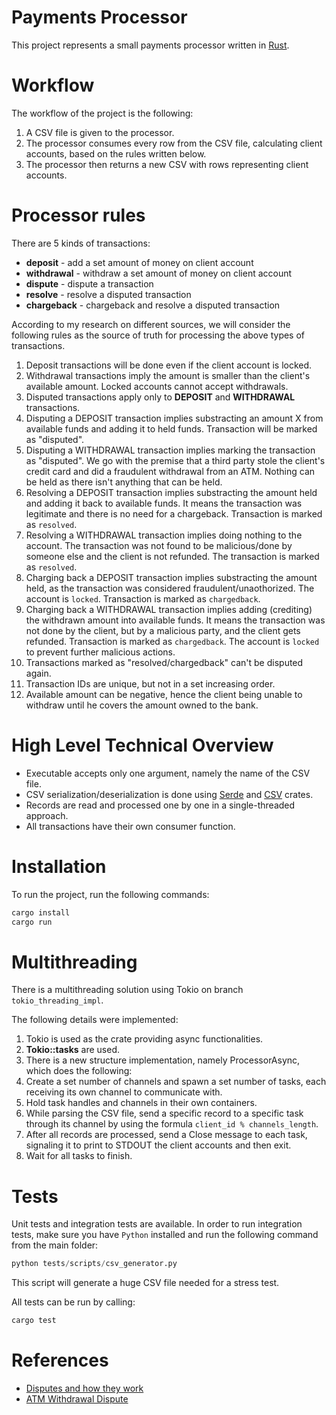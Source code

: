 # Payments Processor

This project represents a small payments processor written in [Rust](https://www.rust-lang.org/).

# Workflow

The workflow of the project is the following:

1. A CSV file is given to the processor.
2. The processor consumes every row from the CSV file, calculating client accounts, based on the rules written below.
3. The processor then returns a new CSV with rows representing client accounts.

# Processor rules

There are 5 kinds of transactions:

- **deposit** - add a set amount of money on client account
- **withdrawal** - withdraw a set amount of money on client account
- **dispute** - dispute a transaction
- **resolve** - resolve a disputed transaction
- **chargeback** - chargeback and resolve a disputed transaction

According to my research on different sources, we will consider the following rules as the source of truth for processing the above types of transactions.

1. Deposit transactions will be done even if the client account is locked.
2. Withdrawal transactions imply the amount is smaller than the client's available amount. Locked accounts cannot accept withdrawals.
3. Disputed transactions apply only to **DEPOSIT** and **WITHDRAWAL** transactions.
4. Disputing a DEPOSIT transaction implies substracting an amount X from available funds and adding it to held funds. Transaction will be marked as "disputed".
5. Disputing a WITHDRAWAL transaction implies marking the transaction as "disputed". We go with the premise that a third party stole the client's credit card and did a fraudulent withdrawal from an ATM. Nothing can be held as there isn't anything that can be held.
6. Resolving a DEPOSIT transaction implies substracting the amount held and adding it back to available funds. It means the transaction was legitimate and there is no need for a chargeback. Transaction is marked as `resolved`.
7. Resolving a WITHDRAWAL transaction implies doing nothing to the account. The transaction was not found to be malicious/done by someone else and the client is not refunded. The transaction is marked as `resolved`.
8. Charging back a DEPOSIT transaction implies substracting the amount held, as the transaction was considered fraudulent/unaothorized. The account is `locked`. Transaction is marked as `chargedback`.
9. Charging back a WITHDRAWAL transaction implies adding (crediting) the withdrawn amount into available funds. It means the transaction was not done by the client, but by a malicious party, and the client gets refunded. Transaction is marked as `chargedback`. The account is `locked` to prevent further malicious actions.
10. Transactions marked as "resolved/chargedback" can't be disputed again.
11. Transaction IDs are unique, but not in a set increasing order.
12. Available amount can be negative, hence the client being unable to withdraw until he covers the amount owned to the bank.

# High Level Technical Overview

- Executable accepts only one argument, namely the name of the CSV file.
- CSV serialization/deserialization is done using [Serde](https://serde.rs/) and [CSV](https://docs.rs/csv/latest/csv/) crates.
- Records are read and processed one by one in a single-threaded approach.
- All transactions have their own consumer function.

# Installation

To run the project, run the following commands:

```rust
cargo install
cargo run
```

# Multithreading

There is a multithreading solution using Tokio on branch `tokio_threading_impl`.

The following details were implemented:

1. Tokio is used as the crate providing async functionalities.
2. **Tokio::tasks** are used.
3. There is a new structure implementation, namely ProcessorAsync, which does the following:
4. Create a set number of channels and spawn a set number of tasks, each receiving its own channel to communicate with.
5. Hold task handles and channels in their own containers.
6. While parsing the CSV file, send a specific record to a specific task through its channel by using the formula `client_id % channels_length`.
7. After all records are processed, send a Close message to each task, signaling it to print to STDOUT the client accounts and then exit.
8. Wait for all tasks to finish.

# Tests

Unit tests and integration tests are available. In order to run integration tests, make sure you have `Python` installed and run the following command from the main folder:

```python
python tests/scripts/csv_generator.py
```

This script will generate a huge CSV file needed for a stress test.

All tests can be run by calling:

```rust
cargo test
```

# References

- [Disputes and how they work](https://stripe.com/docs/disputes#:~:text=To%20process%20a%20chargeback%2C%20the,deducted%20from%20your%20account%20balance.)
- [ATM Withdrawal Dispute](https://www.sapling.com/8377915/dispute-atm-withdrawal)
